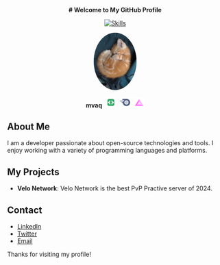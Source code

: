 <p align="center">
  <strong># Welcome to My GitHub Profile</strong>
</p>

<p align="center">
  <a href="https://skillicons.dev">
    <img src="https://skillicons.dev/icons?i=js,html,css" alt="Skills" />
  </a>
</p>

<p align="center">
  <a href="https://discordapp.com/users/349899862495723520" target="_blank">
    <img src="profile-pic.png" alt="Discord Profile Picture" style="border-radius: 50%; width: 100px;" />
  </a>
</p>

<p align="center">
  <strong>mvaq</strong>
  <img src="active-developer.png" alt="Active Developer Badge" style="width: 24px; margin-left: 5px;" />
  <img src="nitro.png" alt="Nitro Badge" style="width: 24px; margin-left: 5px;" />
  <img src="nitro-boosting.png" alt="Nitro Boosting Badge" style="width: 24px; margin-left: 5px;" />
</p>

## About Me

I am a developer passionate about open-source technologies and tools. I enjoy working with a variety of programming languages and platforms.

## My Projects

- **Velo Network**: Velo Network is the best PvP Practive server of 2024.

## Contact

- [LinkedIn](https://linkedin.com/in/your-profile)
- [Twitter](https://twitter.com/your-profile)
- [Email](mailto:matt@velo.llc)

Thanks for visiting my profile!


<!--
**mikethemn/mikethemn** is a ✨ _special_ ✨ repository because its `README.md` (this file) appears on your GitHub profile.

Here are some ideas to get you started:

- 🔭 I’m currently working on ...
- 🌱 I’m currently learning ...
- 👯 I’m looking to collaborate on ...
- 🤔 I’m looking for help with ...
- 💬 Ask me about ...
- 📫 How to reach me: ...
- 😄 Pronouns: ...
- ⚡ Fun fact: ...
-->
